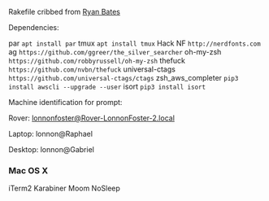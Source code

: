 Rakefile cribbed from [Ryan Bates](http://github.com/ryanb/dotfiles)

Dependencies:

par                `apt install par`
tmux               `apt install tmux`
Hack NF            `http://nerdfonts.com`
ag                 `https://github.com/ggreer/the_silver_searcher`
oh-my-zsh          `https://github.com/robbyrussell/oh-my-zsh`
thefuck            `https://github.com/nvbn/thefuck`
universal-ctags    `https://github.com/universal-ctags/ctags`
zsh_aws_completer  `pip3 install awscli --upgrade --user`
isort              `pip3 install isort`

Machine identification for prompt:

Rover:
lonnonfoster@Rover-LonnonFoster-2.local

Laptop:
lonnon@Raphael

Desktop:
lonnon@Gabriel


### Mac OS X

iTerm2
Karabiner
Moom
NoSleep


